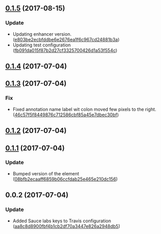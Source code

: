 <a name="0.1.5"></a>
## [0.1.5](https://github.com/advanced-rest-client/raml-annotations-display/compare/0.1.4...0.1.5) (2017-08-15)


### Update

* Updating enhancer version. ([e803be2ecbfddbe6e2676ea1f6c967cd24881b3a](https://github.com/advanced-rest-client/raml-annotations-display/commit/e803be2ecbfddbe6e2676ea1f6c967cd24881b3a))
* Updating test configuration ([fb091da015f87b2d27cf3325700426d1a53f554c](https://github.com/advanced-rest-client/raml-annotations-display/commit/fb091da015f87b2d27cf3325700426d1a53f554c))



<a name="0.1.4"></a>
## [0.1.4](https://github.com/advanced-rest-client/raml-annotations-display/compare/0.1.3...v0.1.4) (2017-07-04)




<a name="0.1.3"></a>
## [0.1.3](https://github.com/advanced-rest-client/raml-annotations-display/compare/0.1.2...v0.1.3) (2017-07-04)


### Fix

* Fixed annotation name label wit colon moved few pixels to the right. ([46c57f5f8449876c712586cbf85a45e7dbec30bf](https://github.com/advanced-rest-client/raml-annotations-display/commit/46c57f5f8449876c712586cbf85a45e7dbec30bf))



<a name="0.1.2"></a>
## [0.1.2](https://github.com/advanced-rest-client/raml-annotations-display/compare/0.1.1...v0.1.2) (2017-07-04)




<a name="0.1.1"></a>
## [0.1.1](https://github.com/advanced-rest-client/raml-annotations-display/compare/0.0.2...v0.1.1) (2017-07-04)


### Update

* Bumped version of the element ([08bfb2ecaaff6859b06ccfdab25e465e210dc156](https://github.com/advanced-rest-client/raml-annotations-display/commit/08bfb2ecaaff6859b06ccfdab25e465e210dc156))



<a name="0.0.2"></a>
## 0.0.2 (2017-07-04)


### Update

* Added Sauce labs keys to Travis configuration ([aa8c8d8900fbf4b1cb2df70a3447e826a2948db5](https://github.com/advanced-rest-client/raml-annotations-display/commit/aa8c8d8900fbf4b1cb2df70a3447e826a2948db5))



